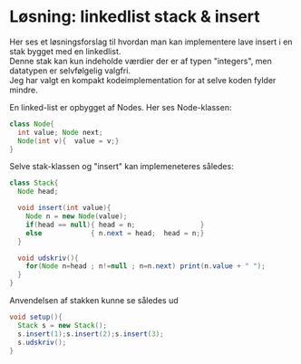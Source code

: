 # Løsning: linkedlist stack & insert

Her ses et løsningsforslag til hvordan man kan implementere lave insert i en stak bygget med en linkedlist.   
Denne stak kan kun indeholde værdier der er af typen "integers", men datatypen er selvfølgelig valgfri.   
Jeg har valgt en kompakt kodeimplementation for at selve koden fylder mindre.

En linked-list er opbygget af Nodes. Her ses Node-klassen:
```java
class Node{
  int value; Node next;
  Node(int v){  value = v;}
}
```

Selve stak-klassen og "insert" kan implemeneteres således:
```java
class Stack{
  Node head;

  void insert(int value){
    Node n = new Node(value);
    if(head == null){ head = n;                }
    else            { n.next = head;  head = n;}
  }

  void udskriv(){
    for(Node n=head ; n!=null ; n=n.next) print(n.value + " ");  
  }
}
```
Anvendelsen af stakken kunne se således ud
```java
void setup(){
  Stack s = new Stack();
  s.insert(1);s.insert(2);s.insert(3);
  s.udskriv();
}
```
